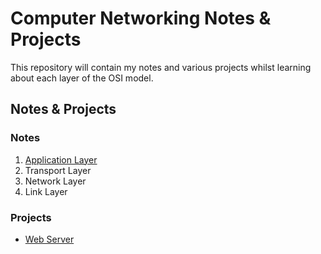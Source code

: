 # Computer Networking Notes & Projects

This repository will contain my notes and various projects whilst learning about each layer of the OSI model.  

## Notes & Projects

### Notes

1) [Application Layer](notes/1applicationLayer.md)
2) Transport Layer
3) Network Layer
4) Link Layer

### Projects

- [Web Server](webServer)  
